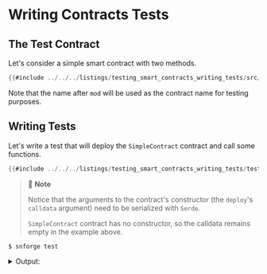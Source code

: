 # Writing Contracts Tests

## The Test Contract

Let's consider a simple smart contract with two methods.

```rust
{{#include ../../../listings/testing_smart_contracts_writing_tests/src/lib.cairo}}
```

Note that the name after `mod` will be used as the contract name for testing purposes.

## Writing Tests

Let's write a test that will deploy the `SimpleContract` contract and call some functions.

```rust
{{#include ../../../listings/testing_smart_contracts_writing_tests/tests/simple_contract.cairo}}
```

> 📝 **Note**
>
> Notice that the arguments to the contract's constructor (the `deploy`'s `calldata` argument) need to be serialized with `Serde`.
>
> `SimpleContract` contract has no constructor, so the calldata remains empty in the example above.

```shell
$ snforge test
```

<details>
<summary>Output:</summary>

```shell
Collected 2 test(s) from testing_smart_contracts_handling_errors package
Running 2 test(s) from tests/
[FAIL] testing_smart_contracts_handling_errors_integrationtest::panic::failing

Failure data:
    (0x50414e4943 ('PANIC'), 0x444159544148 ('DAYTAH'))

[PASS] testing_smart_contracts_handling_errors_integrationtest::handle_panic::handling_string_errors (l1_gas: ~0, l1_data_gas: ~96, l2_gas: ~280000)
Running 0 test(s) from src/
Tests: 1 passed, 1 failed, 0 skipped, 0 ignored, 0 filtered out

Failures:
    testing_smart_contracts_handling_errors_integrationtest::panic::failing
```
</details>
<br>